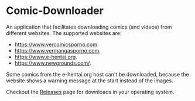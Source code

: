 # Comic-Downloader
An application that facilitates downloading comics (and videos) from different websites. The supported websites are:
- <https://www.vercomicsporno.com>.
- <https://www.vermangasporno.com>.
- <https://www.e-hentai.org>.
- <https://www.newgrounds.com/>.

Some comics from the e-hentai.org host can't be downloaded, because the website shows a warning message at the start instead of the images.

Checkout the [Releases](https://github.com/ElrohirGT/Comic-Downloader/releases) page for downloads in your operating system.
